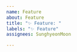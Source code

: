 ```yaml
---
name: Feature
about: Feature
title: "✨ Feature: "
labels: "✨ Feature"
assignees: SunghyeonMoon

---
```



